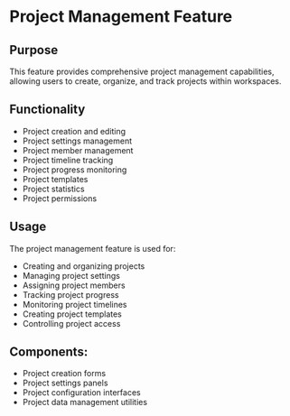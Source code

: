 # Project Management Feature

## Purpose

This feature provides comprehensive project management capabilities, allowing users to create, organize, and track projects within workspaces.

## Functionality

- Project creation and editing
- Project settings management
- Project member management
- Project timeline tracking
- Project progress monitoring
- Project templates
- Project statistics
- Project permissions

## Usage

The project management feature is used for:

- Creating and organizing projects
- Managing project settings
- Assigning project members
- Tracking project progress
- Monitoring project timelines
- Creating project templates
- Controlling project access

## Components:

- Project creation forms
- Project settings panels
- Project configuration interfaces
- Project data management utilities
